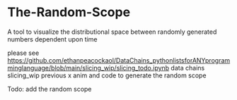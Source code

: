 # The-Random-Scope
A tool to visualize the distributional space between randomly generated numbers dependent upon time 



please see 
https://github.com/ethanpeacockaol/DataChains_pythonlistsforANYprogramminglanguage/blob/main/slicing_wip/slicing_todo.ipynb
data chains slicing_wip previous x anim and code to generate the random scope


Todo: add the random scope
